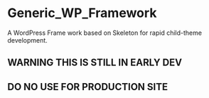 Generic_WP_Framework
====================
A WordPress Frame work based on Skeleton for rapid child-theme development.

## WARNING THIS IS STILL IN EARLY DEV ##
## DO NO USE FOR PRODUCTION SITE ##
